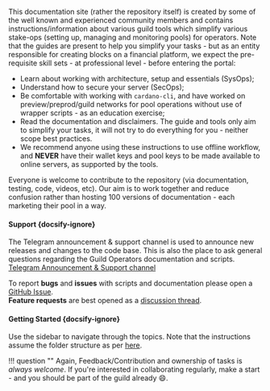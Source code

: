 
This documentation site (rather the repository itself) is created by some of the well known and experienced community members and contains instructions/information about various guild tools which simplify various stake-ops (setting up, managing and monitoring pools) for operators. Note that the guides are present to help you simplify your tasks - but as an entity responsible for creating blocks on a financial platform, we expect the pre-requisite skill sets - at professional level - before entering the portal:

  - Learn about working with architecture, setup and essentials (SysOps);
  - Understand how to secure your server (SecOps);
  - Be comfortable with working with `cardano-cli`, and have worked on preview/preprod/guild networks for pool operations without use of wrapper scripts - as an education exercise;
  - Read the documentation and disclaimers. The guide and tools only aim to simplify your tasks, it will not try to do everything for you - neither scope best practices.
  - We recommend anyone using these instructions to use offline workflow, and **NEVER** have their wallet keys and pool keys to be made available to online servers, as supported by the tools.

Everyone is welcome to contribute to the repository (via documentation, testing, code, videos, etc). Our aim is to work together and reduce confusion rather than hosting 100 versions of documentation - each marketing their pool in a way.

#### Support {docsify-ignore}

The Telegram announcement & support channel is used to announce new releases and changes to the code base. This is also the place to ask general questions regarding the Guild Operators documentation and scripts.  
[Telegram Announcement & Support channel](https://t.me/guild_operators_official)

To report **bugs** and **issues** with scripts and documentation please open a [GitHub Issue](https://github.com/cardano-community/guild-operators/issues/new/choose).  
**Feature requests** are best opened as a [discussion thread](https://github.com/cardano-community/guild-operators/discussions/new).

#### Getting Started {docsify-ignore}

Use the sidebar to navigate through the topics. Note that the instructions assume the folder structure as per [here](basics.md#folder-structure).

!!! question ""
    Again, Feedback/Contribution and ownership of tasks is *always welcome*. If you're interested in collaborating regularly, make a start - and you should be part of the guild already :smile:.

